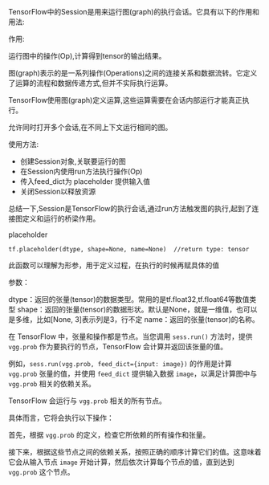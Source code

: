 TensorFlow中的Session是用来运行图(graph)的执行会话。它具有以下的作用和用法:

作用:

运行图中的操作(Op),计算得到tensor的输出结果。

图(graph)表示的是一系列操作(Operations)之间的连接关系和数据流转。它定义了运算的流程和数据传递方式,但并不实际执行运算。

TensorFlow使用图(graph)定义运算,这些运算需要在会话内部运行才能真正执行。

允许同时打开多个会话,在不同上下文运行相同的图。



使用方法:

- 创建Session对象,关联要运行的图
- 在Session内使用run方法执行操作(Op)
- 传入feed_dict为 placeholder 提供输入值
- 关闭Session以释放资源

总结一下,Session是TensorFlow的执行会话,通过run方法触发图的执行,起到了连接图定义和运行的桥梁作用。



placeholder

```
tf.placeholder(dtype, shape=None, name=None)  //return type: tensor
```

此函数可以理解为形参，用于定义过程，在执行的时候再赋具体的值

参数：

dtype：返回的张量(tensor)的数据类型。常用的是tf.float32,tf.float64等数值类型
shape：返回的张量(tensor)的数据形状。默认是None，就是一维值，也可以是多维，比如[None, 3]表示列是3，行不定
name：返回的张量(tensor)的名称。



在 TensorFlow 中，张量和操作都是节点。当您调用 `sess.run()` 方法时，提供 `vgg.prob` 作为要执行的节点，TensorFlow 会计算并返回该张量的值。

例如，`sess.run(vgg.prob, feed_dict={input: image})` 的作用是计算 `vgg.prob` 张量的值，并使用 `feed_dict` 提供输入数据 `image`，以满足计算图中与 `vgg.prob` 相关的依赖关系。

TensorFlow 会运行与 `vgg.prob` 相关的所有节点。

具体而言，它将会执行以下操作：

首先，根据 `vgg.prob` 的定义，检查它所依赖的所有操作和张量。

接下来，根据这些节点之间的依赖关系，按照正确的顺序计算它们的值。这意味着它会从输入节点 `image` 开始计算，然后依次计算每个节点的值，直到达到 `vgg.prob` 这个节点。



